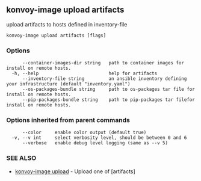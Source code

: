 ## konvoy-image upload artifacts

upload artifacts to hosts defined in inventory-file

```
konvoy-image upload artifacts [flags]
```

### Options

```
      --container-images-dir string   path to container images for install on remote hosts.
  -h, --help                          help for artifacts
      --inventory-file string         an ansible inventory defining your infrastructure (default "inventory.yaml")
      --os-packages-bundle string     path to os-packages tar file for install on remote hosts.
      --pip-packages-bundle string    path to pip-packages tar filefor install on remote hosts.
```

### Options inherited from parent commands

```
      --color     enable color output (default true)
  -v, --v int     select verbosity level, should be between 0 and 6
      --verbose   enable debug level logging (same as --v 5)
```

### SEE ALSO

* [konvoy-image upload](konvoy-image_upload.md)	 - Upload one of [artifacts]


